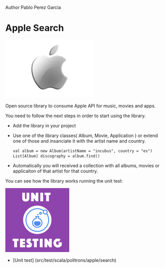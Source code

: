 Author Pablo Perez Garcia

# Apple Search

![My image](src/main/resources/img/apple.jpeg)

Open source library to consume Apple API for music, movies and apps.

You need to follow the next steps in order to start using the library.

* Add the library in your project

* Use one of the library classes( Album, Movie, Application ) or extend one of those and insanciate it with the artist name and country.

    ```
    val album = new Album(artistName = "incubus", country = "es")
    List[Album] discography = album.find()
    ```

* Automatically you will received a collection with all albums, movies or applicaiton of that artist for that country.


You can see how the library works running the unit test:

![My image](src/main/resources/img/unit.png)

* [Unit test] (src/test/scala/politrons/apple/search)




